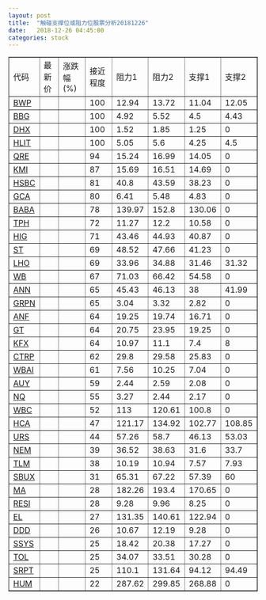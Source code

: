 ```yaml
---
layout: post
title:  "触碰支撑位或阻力位股票分析20181226"
date:   2018-12-26 04:45:00
categories: stock
---
```

<script type="text/javascript">
var stockList = []
stockList.push('gb_bwp');
stockList.push('gb_bbg');
stockList.push('gb_dhx');
stockList.push('gb_hlit');
stockList.push('gb_qre');
stockList.push('gb_kmi');
stockList.push('gb_hsbc');
stockList.push('gb_gca');
stockList.push('gb_baba');
stockList.push('gb_tph');
stockList.push('gb_hig');
stockList.push('gb_st');
stockList.push('gb_lho');
stockList.push('gb_wb');
stockList.push('gb_ann');
stockList.push('gb_grpn');
stockList.push('gb_anf');
stockList.push('gb_gt');
stockList.push('gb_kfx');
stockList.push('gb_ctrp');
stockList.push('gb_wbai');
stockList.push('gb_auy');
stockList.push('gb_nq');
stockList.push('gb_wbc');
stockList.push('gb_hca');
stockList.push('gb_urs');
stockList.push('gb_nem');
stockList.push('gb_tlm');
stockList.push('gb_sbux');
stockList.push('gb_ma');
stockList.push('gb_resi');
stockList.push('gb_el');
stockList.push('gb_ddd');
stockList.push('gb_ssys');
stockList.push('gb_tol');
stockList.push('gb_srpt');
stockList.push('gb_hum');
</script>
<table border="1">
 <tr>
 <td>代码</td>
 <td>最新价</td>
 <td>涨跌幅(%)</td>
 <td>接近程度</td>
 <td>阻力1</td>
 <td>阻力2</td>
 <td>支撑1</td>
 <td>支撑2</td>
</tr>
  <tr id="bwp" class="green">
  <td><a href="http://stock.finance.sina.com.cn/usstock/quotes/BWP.html" target="_blank">BWP</a></td><td></td><td></td><td>100</td><td>12.94</td><td>13.72</td><td>11.04</td><td>12.05</td></tr>
  <tr id="bbg" class="red">
  <td><a href="http://stock.finance.sina.com.cn/usstock/quotes/BBG.html" target="_blank">BBG</a></td><td></td><td></td><td>100</td><td>4.92</td><td>5.52</td><td>4.5</td><td>4.43</td></tr>
  <tr id="dhx" class="red">
  <td><a href="http://stock.finance.sina.com.cn/usstock/quotes/DHX.html" target="_blank">DHX</a></td><td></td><td></td><td>100</td><td>1.52</td><td>1.85</td><td>1.25</td><td>0</td></tr>
  <tr id="hlit" class="green">
  <td><a href="http://stock.finance.sina.com.cn/usstock/quotes/HLIT.html" target="_blank">HLIT</a></td><td></td><td></td><td>100</td><td>5.05</td><td>5.6</td><td>4.25</td><td>4.5</td></tr>
  <tr id="qre" class="red">
  <td><a href="http://stock.finance.sina.com.cn/usstock/quotes/QRE.html" target="_blank">QRE</a></td><td></td><td></td><td>94</td><td>15.24</td><td>16.99</td><td>14.05</td><td>0</td></tr>
  <tr id="kmi" class="green">
  <td><a href="http://stock.finance.sina.com.cn/usstock/quotes/KMI.html" target="_blank">KMI</a></td><td></td><td></td><td>87</td><td>15.69</td><td>16.51</td><td>14.69</td><td>0</td></tr>
  <tr id="hsbc" class="red">
  <td><a href="http://stock.finance.sina.com.cn/usstock/quotes/HSBC.html" target="_blank">HSBC</a></td><td></td><td></td><td>81</td><td>40.8</td><td>43.59</td><td>38.23</td><td>0</td></tr>
  <tr id="gca" class="green">
  <td><a href="http://stock.finance.sina.com.cn/usstock/quotes/GCA.html" target="_blank">GCA</a></td><td></td><td></td><td>80</td><td>6.41</td><td>5.48</td><td>4.83</td><td>0</td></tr>
  <tr id="baba" class="green">
  <td><a href="http://stock.finance.sina.com.cn/usstock/quotes/BABA.html" target="_blank">BABA</a></td><td></td><td></td><td>78</td><td>139.97</td><td>152.8</td><td>130.06</td><td>0</td></tr>
  <tr id="tph" class="green">
  <td><a href="http://stock.finance.sina.com.cn/usstock/quotes/TPH.html" target="_blank">TPH</a></td><td></td><td></td><td>72</td><td>11.27</td><td>12.2</td><td>10.58</td><td>0</td></tr>
  <tr id="hig" class="green">
  <td><a href="http://stock.finance.sina.com.cn/usstock/quotes/HIG.html" target="_blank">HIG</a></td><td></td><td></td><td>71</td><td>43.46</td><td>44.93</td><td>40.87</td><td>0</td></tr>
  <tr id="st" class="green">
  <td><a href="http://stock.finance.sina.com.cn/usstock/quotes/ST.html" target="_blank">ST</a></td><td></td><td></td><td>69</td><td>48.52</td><td>47.66</td><td>41.23</td><td>0</td></tr>
  <tr id="lho" class="green">
  <td><a href="http://stock.finance.sina.com.cn/usstock/quotes/LHO.html" target="_blank">LHO</a></td><td></td><td></td><td>69</td><td>33.96</td><td>34.88</td><td>31.46</td><td>31.32</td></tr>
  <tr id="wb" class="green">
  <td><a href="http://stock.finance.sina.com.cn/usstock/quotes/WB.html" target="_blank">WB</a></td><td></td><td></td><td>67</td><td>71.03</td><td>66.42</td><td>54.58</td><td>0</td></tr>
  <tr id="ann" class="red">
  <td><a href="http://stock.finance.sina.com.cn/usstock/quotes/ANN.html" target="_blank">ANN</a></td><td></td><td></td><td>65</td><td>45.43</td><td>46.13</td><td>38</td><td>41.99</td></tr>
  <tr id="grpn" class="green">
  <td><a href="http://stock.finance.sina.com.cn/usstock/quotes/GRPN.html" target="_blank">GRPN</a></td><td></td><td></td><td>65</td><td>3.04</td><td>3.32</td><td>2.82</td><td>0</td></tr>
  <tr id="anf" class="green">
  <td><a href="http://stock.finance.sina.com.cn/usstock/quotes/ANF.html" target="_blank">ANF</a></td><td></td><td></td><td>64</td><td>19.25</td><td>19.74</td><td>16.71</td><td>0</td></tr>
  <tr id="gt" class="green">
  <td><a href="http://stock.finance.sina.com.cn/usstock/quotes/GT.html" target="_blank">GT</a></td><td></td><td></td><td>64</td><td>20.75</td><td>23.95</td><td>19.25</td><td>0</td></tr>
  <tr id="kfx" class="green">
  <td><a href="http://stock.finance.sina.com.cn/usstock/quotes/KFX.html" target="_blank">KFX</a></td><td></td><td></td><td>64</td><td>10.97</td><td>11.1</td><td>7.4</td><td>8</td></tr>
  <tr id="ctrp" class="green">
  <td><a href="http://stock.finance.sina.com.cn/usstock/quotes/CTRP.html" target="_blank">CTRP</a></td><td></td><td></td><td>62</td><td>29.8</td><td>29.58</td><td>25.83</td><td>0</td></tr>
  <tr id="wbai" class="green">
  <td><a href="http://stock.finance.sina.com.cn/usstock/quotes/WBAI.html" target="_blank">WBAI</a></td><td></td><td></td><td>61</td><td>7.56</td><td>10.25</td><td>7.04</td><td>0</td></tr>
  <tr id="auy" class="red">
  <td><a href="http://stock.finance.sina.com.cn/usstock/quotes/AUY.html" target="_blank">AUY</a></td><td></td><td></td><td>59</td><td>2.44</td><td>2.59</td><td>2.08</td><td>0</td></tr>
  <tr id="nq" class="green">
  <td><a href="http://stock.finance.sina.com.cn/usstock/quotes/NQ.html" target="_blank">NQ</a></td><td></td><td></td><td>55</td><td>3.27</td><td>2.44</td><td>2.17</td><td>0</td></tr>
  <tr id="wbc" class="green">
  <td><a href="http://stock.finance.sina.com.cn/usstock/quotes/WBC.html" target="_blank">WBC</a></td><td></td><td></td><td>52</td><td>113</td><td>120.61</td><td>100.8</td><td>0</td></tr>
  <tr id="hca" class="red">
  <td><a href="http://stock.finance.sina.com.cn/usstock/quotes/HCA.html" target="_blank">HCA</a></td><td></td><td></td><td>47</td><td>121.17</td><td>134.92</td><td>102.77</td><td>108.85</td></tr>
  <tr id="urs" class="green">
  <td><a href="http://stock.finance.sina.com.cn/usstock/quotes/URS.html" target="_blank">URS</a></td><td></td><td></td><td>44</td><td>57.26</td><td>58.7</td><td>46.13</td><td>53.03</td></tr>
  <tr id="nem" class="green">
  <td><a href="http://stock.finance.sina.com.cn/usstock/quotes/NEM.html" target="_blank">NEM</a></td><td></td><td></td><td>39</td><td>36.52</td><td>38.63</td><td>31.6</td><td>33.7</td></tr>
  <tr id="tlm" class="green">
  <td><a href="http://stock.finance.sina.com.cn/usstock/quotes/TLM.html" target="_blank">TLM</a></td><td></td><td></td><td>38</td><td>10.19</td><td>10.94</td><td>7.57</td><td>7.93</td></tr>
  <tr id="sbux" class="green">
  <td><a href="http://stock.finance.sina.com.cn/usstock/quotes/SBUX.html" target="_blank">SBUX</a></td><td></td><td></td><td>31</td><td>65.31</td><td>67.22</td><td>57.39</td><td>60</td></tr>
  <tr id="ma" class="green">
  <td><a href="http://stock.finance.sina.com.cn/usstock/quotes/MA.html" target="_blank">MA</a></td><td></td><td></td><td>28</td><td>182.26</td><td>193.4</td><td>170.65</td><td>0</td></tr>
  <tr id="resi" class="green">
  <td><a href="http://stock.finance.sina.com.cn/usstock/quotes/RESI.html" target="_blank">RESI</a></td><td></td><td></td><td>28</td><td>9.28</td><td>9.96</td><td>8.25</td><td>0</td></tr>
  <tr id="el" class="green">
  <td><a href="http://stock.finance.sina.com.cn/usstock/quotes/EL.html" target="_blank">EL</a></td><td></td><td></td><td>27</td><td>131.35</td><td>140.61</td><td>122.94</td><td>0</td></tr>
  <tr id="ddd" class="green">
  <td><a href="http://stock.finance.sina.com.cn/usstock/quotes/DDD.html" target="_blank">DDD</a></td><td></td><td></td><td>26</td><td>10.67</td><td>12.19</td><td>9.28</td><td>0</td></tr>
  <tr id="ssys" class="green">
  <td><a href="http://stock.finance.sina.com.cn/usstock/quotes/SSYS.html" target="_blank">SSYS</a></td><td></td><td></td><td>25</td><td>18.42</td><td>20.38</td><td>17.27</td><td>0</td></tr>
  <tr id="tol" class="green">
  <td><a href="http://stock.finance.sina.com.cn/usstock/quotes/TOL.html" target="_blank">TOL</a></td><td></td><td></td><td>25</td><td>34.07</td><td>33.51</td><td>30.28</td><td>0</td></tr>
  <tr id="srpt" class="green">
  <td><a href="http://stock.finance.sina.com.cn/usstock/quotes/SRPT.html" target="_blank">SRPT</a></td><td></td><td></td><td>25</td><td>110.1</td><td>131.64</td><td>94.12</td><td>94.49</td></tr>
  <tr id="hum" class="green">
  <td><a href="http://stock.finance.sina.com.cn/usstock/quotes/HUM.html" target="_blank">HUM</a></td><td></td><td></td><td>22</td><td>287.62</td><td>299.85</td><td>268.88</td><td>0</td></tr>
</table>
